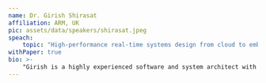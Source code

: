 ```yaml
---
name: Dr. Girish Shirasat
affiliation: ARM, UK
pic: assets/data/speakers/shirasat.jpeg
speach:
    topic: "High-performance real-time systems design from cloud to embedded edge"
withPaper: true
bio: >-
    "Girish is a highly experienced software and system architect with years of experience in end-to-end system architectures for IoT, Industrial IoT, high-performance computing and industrial/defense segments, driving blue-sky design from concept to deployment."
---
```

